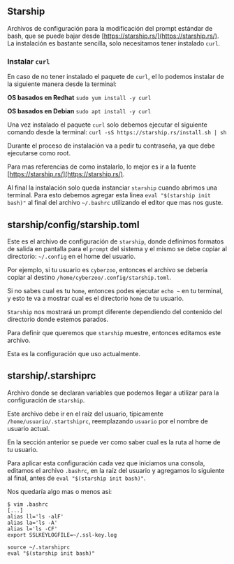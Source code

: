 ## Starship

Archivos de configuración para la modificación del prompt estándar de bash, que se puede bajar desde [https://starship.rs/](https://starship.rs/).
La instalación es bastante sencilla, solo necesitamos tener instalado `curl`.

### Instalar `curl`

En caso de no tener instalado el paquete de `curl`, el lo podemos instalar de la siguiente manera desde la terminal:

**OS basados en Redhat**
`sudo yum install -y curl`

**OS basados en Debian**
`sudo apt install -y curl`

Una vez instalado el paquete `curl` solo debemos ejecutar el siguiente comando desde la terminal:
`curl -sS https://starship.rs/install.sh | sh`

Durante el proceso de instalación va a pedir tu contraseña, ya que debe ejecutarse como root.

Para mas referencias de como instalarlo, lo mejor es ir a la fuente [https://starship.rs/](https://starship.rs/).

Al final la instalación solo queda instanciar `starship` cuando abrimos una terminal.
Para esto debemos agregar esta linea `eval "$(starship init bash)"` al final del archivo `~/.bashrc` utilizando el editor que mas nos guste.


## starship/config/starship.toml

Este es el archivo de configuración de `starship`, donde definimos formatos de salida en pantalla para el `prompt` del sistema y el mismo se debe copiar al directorio: `~/.config` en el home del usuario.

Por ejemplo, si tu usuario es `cyberzoo`, entonces el archivo se debería copiar al destino `/home/cyberzoo/.config/starship.toml`.

Si no sabes cual es tu `home`, entonces podes ejecutar `echo ~` en tu terminal, y esto te va a mostrar cual es el directorio `home` de tu usuario.

`Starship` nos mostrará un prompt diferente dependiendo del contenido del directorio donde estemos parados.

Para definir que queremos que `starship` muestre, entonces editamos este archivo.

Esta es la configuración que uso actualmente.

## starship/.starshiprc

Archivo donde se declaran variables que podemos llegar a utilizar para la configuración de `starship`.

Este archivo debe ir en el raíz del usuario, típicamente `/home/usuario/.startshiprc`, reemplazando `usuario` por el nombre de usuario actual. 

En la sección anterior se puede ver como saber cual es la ruta al home de tu usuario.

Para aplicar esta configuración cada vez que iniciamos una consola, editamos el archivo `.bashrc`, en la raíz del usuario y agregamos lo siguiente al final, antes de `eval "$(starship init bash)"`.

Nos quedaría algo mas o menos asi:

```
$ vim .bashrc
[...]
alias ll='ls -alF'
alias la='ls -A'
alias l='ls -CF'
export SSLKEYLOGFILE=~/.ssl-key.log

source ~/.starshiprc
eval "$(starship init bash)"
```